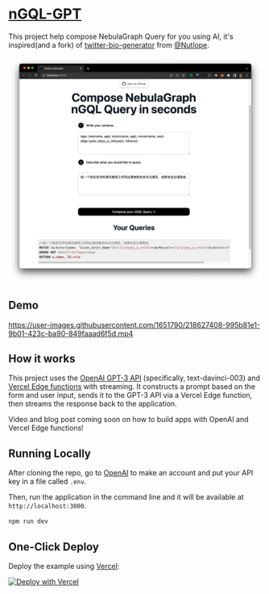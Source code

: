 # [nGQL-GPT](https://ngql-gpt.siwei.io/)

This project help compose NebulaGraph Query for you using AI, it's inspired(and a fork) of [twitter-bio-generator](https://github.com/Nutlope/twitterbio) from [@Nutlope](https://github.com/Nutlope).

[![nGQL-GPT](./public/ngql_gpt_screenshot.webp)](https://ngql-gpt.siwei.io)

## Demo

https://user-images.githubusercontent.com/1651790/218627408-995b81e1-9b01-423c-ba90-849faaad6f5d.mp4

## How it works

This project uses the [OpenAI GPT-3 API](https://openai.com/api/) (specifically, text-davinci-003) and [Vercel Edge functions](https://vercel.com/features/edge-functions) with streaming. It constructs a prompt based on the form and user input, sends it to the GPT-3 API via a Vercel Edge function, then streams the response back to the application.

Video and blog post coming soon on how to build apps with OpenAI and Vercel Edge functions!

## Running Locally

After cloning the repo, go to [OpenAI](https://beta.openai.com/account/api-keys) to make an account and put your API key in a file called `.env`.

Then, run the application in the command line and it will be available at `http://localhost:3000`.

```bash
npm run dev
```

## One-Click Deploy

Deploy the example using [Vercel](https://vercel.com?utm_source=github&utm_medium=readme&utm_campaign=vercel-examples):

[![Deploy with Vercel](https://vercel.com/button)](https://vercel.com/new/clone?repository-url=https://github.com/wey-gu/NebulaGraph-GPT&env=OPENAI_API_KEY&project-name=NebulaGraph-GPT&repo-name=NebulaGraph-GPT)
